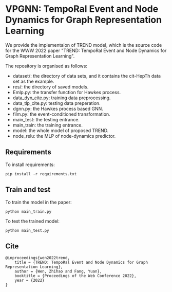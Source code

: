 # VPGNN: TempoRal Event and Node Dynamics for Graph Representation Learning
We provide the implementaion of TREND model, which is the source code for the WWW 2022 paper
"TREND: TempoRal Event and Node Dynamics for Graph Representation Learning". 

The repository is organised as follows:
- dataset/: the directory of data sets, and it contains the cit-HepTh data set as the example. 
- res/: the directory of saved models.
- Emlp.py: the transfer function for Hawkes process.
- data_dyn_cite.py: training data preprocessing.
- data_tlp_cite.py: testing data preperation.
- dgnn.py: the Hawkes process based GNN.
- film.py: the event-conditioned transformation.
- main_test: the testing entrance.
- main_train: the training entrance.
- model: the whole model of proposed TREND.
- node_relu: the MLP of node-dynamics predictor.


## Requirements

  To install requirements:

    pip install -r requirements.txt

## Train and test

  To train the model in the paper:
  
    python main_train.py
    
  To test the trained model:
  
    python main_test.py
    
## Cite
	@inproceedings{wen2022trend,
		title = {TREND: TempoRal Event and Node Dynamics for Graph Representation Learning},
		author = {Wen, Zhihao and Fang, Yuan},
		booktitle = {Proceedings of the Web Conference 2022},
		year = {2022}
	}

